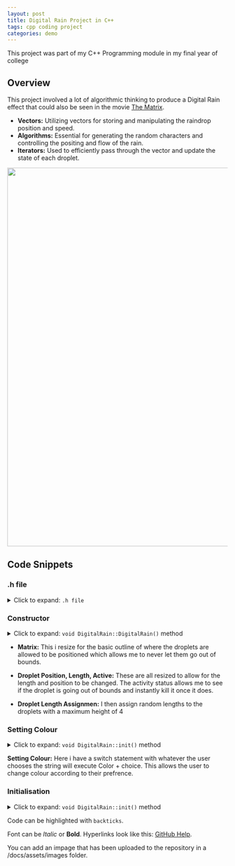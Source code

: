 ```yaml
---
layout: post
title: Digital Rain Project in C++
tags: cpp coding project
categories: demo
---
```


This project was part of my C++ Programming module in my final year of college

## Overview

This project involved a lot of algorithmic thinking to produce a Digital Rain effect that could also be seen in the movie [The Matrix](https://en.wikipedia.org/wiki/The_Matrix).

- **Vectors:** Utilizing vectors for storing and manipulating the raindrop position and speed.
- **Algorithms:** Essential for generating the random characters and controlling the positing and flow of the rain.
- **Iterators:** Used to efficiently pass through the vector and update the state of each droplet.

<img src="https://raw.githubusercontent.com/kijalx/digitalrain-cpp/main/docs/assets/images/DigitalRain.gif" width="864" height="864">


## Code Snippets
### .h file

<details>

<summary>Click to expand: <code>.h file</code></summary>

```
#ifndef DIGITAL_RAIN_H
#define DIGITAL_RAIN_H

#include <vector>
#include <random>

class DigitalRain {
public:
    DigitalRain(int w, int h);
    void init();
    void update();
    void display();
    void setWidth(int w);
    void setHeight(int h);
    void setColour(int c);

private:
    int width, height, effectMode, colour, speed;
    std::vector<std::vector<char>> matrix;
    std::vector<int> dropletPositions; // Current position (y-coordinate) of the head of each droplet
    std::vector<int> dropletLengths; // Length of each droplet
    std::vector<bool> dropletActive; // Indicates whether each droplet is active
    static std::default_random_engine engine;
    static std::uniform_int_distribution<int> uniform_dist;
};

#endif // DIGITAL_RAIN_H
```

</details>

### Constructor
<details>
<summary>Click to expand: <code>void DigitalRain::DigitalRain()</code> method</summary>

```cpp
DigitalRain::DigitalRain(int w, int h) : width(w), height(h) {
    matrix.resize(height, std::vector<char>(width, ' '));
    dropletPositions.resize(width, -1);
    dropletLengths.resize(width);
    dropletActive.resize(width, false);
    for (int i = 0; i < width; ++i) {
        dropletLengths[i] = uniform_dist(engine) % (height / 4) + 1;
    }
}
```

</details>

- **Matrix:** This i resize for the basic outline of where the droplets are allowed to be positioned which allows me to never let them go out of bounds.
- **Droplet Position, Length, Active:** These are all resized to allow for the length and position to be changed. The activity status allows me to see if the droplet is going out of bounds and instantly kill it once it does.

- **Droplet Length Assignmen:** I then assign random lengths to the droplets with a maximum height of 4

### Setting Colour
<details>
<summary>Click to expand: <code>void DigitalRain::init()</code> method</summary>

```
void DigitalRain::setColour(int c) {
    std::string colorCommand = "Color ";
    switch (c) {
    case 0: colorCommand += "0A"; break;
    case 1: colorCommand += "09"; break;
    case 2: colorCommand += "0B"; break;
    case 3: colorCommand += "0C"; break;
    case 4: colorCommand += "0D"; break;
    case 5: colorCommand += "0E"; break;
    case 6: colorCommand += "08"; break;
    default: colorCommand += "07"; break;
    }
    system(colorCommand.c_str());
}
```
</details>

**Setting Colour:** Here i have a switch statement with whatever the user chooses the string will execute Color + choice. This allows the user to change colour according to their prefrence.

### Initialisation
<details>
<summary>Click to expand: <code>void DigitalRain::init()</code> method</summary>

```cpp
void DigitalRain::init() {
    std::cout << "Enter colour code (0.Green, 1.Blue, 2.Aqua, 3.Red, 4.Purple, 5.Yellow, 6.Gray, 7.White): ";
    std::cin >> colour;

    setColour(colour);

    std::cout << "Enter speed (higher numbers are slower, e.g., 50 is fast, 200 is slow): ";
    std::cin >> speed;

    for (int j = 0; j < width; ++j) {
        dropletPositions[j] = uniform_dist(engine) % height;
        dropletActive[j] = (uniform_dist(engine) % 2) == 0;
    }

    CONSOLE_CURSOR_INFO info;
    info.dwSize = 100;
    info.bVisible = FALSE;
    SetConsoleCursorInfo(console, &info);

    while (true) {
        display();
        update();
        Sleep(speed);
    }
}
```
</details>

Code can be highlighted with `backticks`.

Font can be *Italic* or **Bold**.
Hyperlinks look like this: [GitHub Help](https://help.github.com/).

You can add an impage that has been uploaded to the repository in a /docs/assets/images folder.


